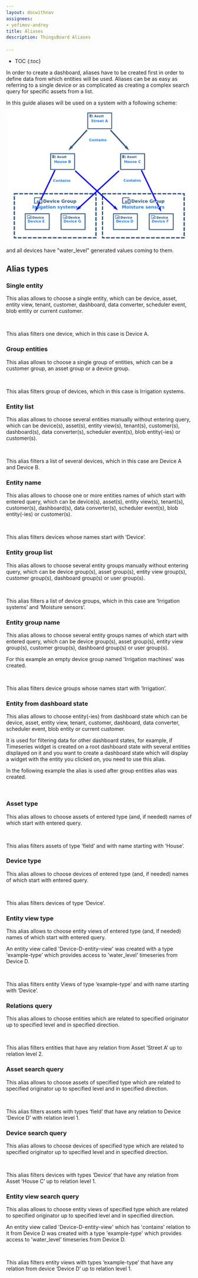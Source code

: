 ```yaml
---
layout: docwithnav
assignees:
- yefimov-andrey
title: Aliases
description: ThingsBoard Aliases

---
```


* TOC
{:toc}

In order to create a dashboard, aliases have to be created first in order to define data from which entities will be 
used. Aliases can be as easy as referring to a single device or as complicated as creating a complex search query for 
specific assets from a list.

In this guide aliases will be used on a system with a following scheme:

![image](/images/user-guide/ui/alias-scheme.png)

and all devices have "water_level" generated values coming to them.

## Alias types

### Single entity

This alias allows to choose a single entity, which can be device, asset, entity view, tenant, customer, dashboard, 
data converter, scheduler event, blob entity or current customer.

<img data-gifffer="/images/user-guide/ui/single-entity-alias.gif" />

This alias filters one device, which in this case is Device A.

### Group entities

This alias allows to choose a single group of entities, which can be a customer group, an asset group or a device group.

<img data-gifffer="/images/user-guide/ui/group-entity-alias.gif" />

This alias filters group of devices, which in this case is Irrigation systems.

### Entity list

This alias allows to choose several entities manually without entering query, which can be device(s), asset(s), entity 
view(s), tenant(s), customer(s), dashboard(s), data converter(s), scheduler event(s), blob entity(-ies) or customer(s).

<img data-gifffer="/images/user-guide/ui/entity-list-alias.gif" />

This alias filters a list of several devices, which in this case are Device A and Device B.

### Entity name

This alias allows to choose one or more entities names of which start with entered query, which can be device(s), 
asset(s), entity view(s), tenant(s), customer(s), dashboard(s), data converter(s), scheduler event(s), blob entity(-ies)
 or customer(s).
 
<img data-gifffer="/images/user-guide/ui/entity-name-alias.gif" />

 This alias filters devices whose names start with ‘Device’.
 
### Entity group list

This alias allows to choose several entity groups manually without entering query, which can be device group(s), 
asset group(s), entity view group(s), customer group(s), dashboard group(s) or user group(s). 

<img data-gifffer="/images/user-guide/ui/entity-group-list-alias.gif" />
 
 This alias filters a list of device groups, which in this case are ‘Irrigation systems’ and ‘Moisture sensors’.
 
### Entity group name

This alias allows to choose several entity groups names of which start with entered query, which can be device group(s),
asset group(s), entity view group(s), customer group(s), dashboard group(s) or user group(s). 

For this example an empty device group named 'Irrigation machines' was created.

<img data-gifffer="/images/user-guide/ui/entity-group-name-alias.gif" />
 
 This alias filters device groups whose names start with ‘Irrigation’.
 
### Entity from dashboard state
This alias allows to choose entity(-ies) from dashboard state which can be device, asset, entity view, tenant, customer,
 dashboard, data converter, scheduler event, blob entity or current customer. 
  
It is used for filtering data for other dashboard states, for example, if Timeseries widget is created on a 
root dashboard state with several entities displayed on it and you want to create a dashboard state which will display
a widget with the entity you clicked on, you need to use this alias. 
 
 In the following example the alias is used after group entities alias was created.
 
 <img data-gifffer="/images/user-guide/ui/entity-dashboard-state-alias.gif" />

### Asset type

This alias allows to choose assets of entered type (and, if needed) names of which start with entered query.

 <img data-gifffer="/images/user-guide/ui/asset-type-alias.gif" />
 
 This alias filters assets of type ‘field’ and with name starting with ‘House’.
 
### Device type

This alias allows to choose devices of entered type (and, if needed) names of which start with entered query.

 <img data-gifffer="/images/user-guide/ui/device-type-alias.gif" />
 
 This alias filters devices of type ‘Device’.
 
### Entity view type

This alias allows to choose entity views of entered type (and, if needed) names of which start with entered query.

An entity view called 'Device-D-entity-view' was created with a type 'example-type' which provides access to
 'water_level' timeseries from Device D.

 <img data-gifffer="/images/user-guide/ui/entity-view-type-alias.gif" />
 
This alias filters entity Views of type ‘example-type’ and with name starting with ‘Device’.

### Relations query

This alias allows to choose entities which are related to specified originator up to specified level and in specified 
direction.

 <img data-gifffer="/images/user-guide/ui/relations-query-alias.gif" />

This alias filters entities that have any relation from Asset ‘Street A’ up to relation level 2.

### Asset search query

This alias allows to choose assets of specified type which are related to specified originator up to specified level and
in specified direction.

 <img data-gifffer="/images/user-guide/ui/Asset-search-query-alias.gif" />

This alias filters assets with types ‘field’ that have any relation to Device ‘Device D’ with relation level 1.

### Device search query

This alias allows to choose devices of specified type which are related to specified originator up to specified level
and in specified direction. 

 <img data-gifffer="/images/user-guide/ui/Device-search-query-alias.gif" />

This alias filters devices with types ‘Device’ that have any relation from Asset ‘House C’ up to relation level 1.

### Entity view search query

This alias allows to choose entity views of specified type which are related to specified originator up to specified
level and in specified direction.

An entity view called 'Device-D-entity-view' which has 'contains' relation to it from Device D was created with a type
 'example-type' which provides access to 'water_level' timeseries from Device D.

 <img data-gifffer="/images/user-guide/ui/entity-view-type-search-query-alias .gif" />
 
This alias filters entity views with types ‘example-type’ that have any relation from device ‘Device D’ up to
relation level 1.

